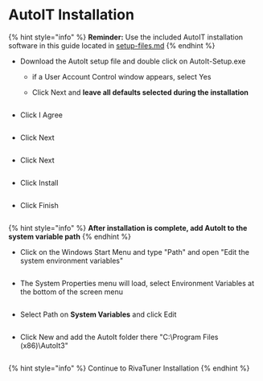 # AutoIT Installation

{% hint style="info" %}
**Reminder:** Use the included AutoIT installation software in this guide located in [setup-files.md](../files/setup-files.md "mention")
{% endhint %}



* Download the AutoIt setup file and double click on AutoIt-Setup.exe
  * if a User Account Control window appears, select Yes
  *   Click Next and **leave all defaults selected during the installation**

      <figure><img src="../.gitbook/assets/image (53).png" alt=""><figcaption></figcaption></figure>
*   Click I Agree

    <figure><img src="../.gitbook/assets/image (33).png" alt=""><figcaption></figcaption></figure>
*   Click Next

    <figure><img src="../.gitbook/assets/image (4).png" alt=""><figcaption></figcaption></figure>
*   Click Next

    <figure><img src="../.gitbook/assets/image (18).png" alt=""><figcaption></figcaption></figure>
*   Click Install

    <figure><img src="../.gitbook/assets/image (21).png" alt=""><figcaption></figcaption></figure>
*   Click Finish

    <figure><img src="../.gitbook/assets/image (81).png" alt=""><figcaption></figcaption></figure>

{% hint style="info" %}
**After installation is complete, add AutoIt to the system variable path**
{% endhint %}

*   Click on the Windows Start Menu and type "Path" and open "Edit the system environment variables"

    <figure><img src="../.gitbook/assets/image (19).png" alt=""><figcaption></figcaption></figure>
*   The System Properties menu will load, select Environment Variables at the bottom of the screen menu

    <figure><img src="../.gitbook/assets/image (37).png" alt=""><figcaption></figcaption></figure>
*   Select Path on **System Variables** and click Edit

    <figure><img src="../.gitbook/assets/image (40).png" alt=""><figcaption></figcaption></figure>


*   Click New and add the AutoIt folder there "C:\Program Files (x86)\AutoIt3"

    <figure><img src="../.gitbook/assets/image (12).png" alt=""><figcaption></figcaption></figure>



{% hint style="info" %}
Continue to RivaTuner Installation
{% endhint %}
